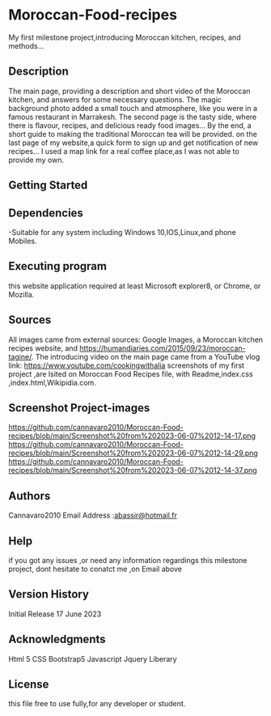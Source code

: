 # Moroccan-Food-recipes
My first milestone project,introducing Moroccan kitchen, recipes, and methods...

## Description
The main page, providing a description and short video of the Moroccan kitchen,
and answers for some necessary questions.
The magic background photo added a small touch and atmosphere, like you were in a famous restaurant in Marrakesh.
The second page is the tasty side, where there is flavour, recipes, and delicious ready food images...
By the end, a short guide to making the traditional Moroccan tea will be provided.
on the last page of my website,a quick form to sign up and get notification of new recipes...
I used a map link for a real coffee place,as I was not able to provide my own.

 ## Getting Started
 ## Dependencies

 
 -Suitable for any system including Windows 10,IOS,Linux,and phone Mobiles.

 
 ## Executing program
 this website application required at least Microsoft explorer8, or Chrome, or Mozilla.

 
 
## Sources 
All images came from external sources: Google Images, a Moroccan kitchen recipes website, and https://humandiaries.com/2015/09/23/moroccan-tagine/.
The introducing video on the main page came from a YouTube vlog link: https://www.youtube.com/cookingwithalia
screenshots of my first project ,are lsited on Moroccan Food Recipes file, with Readme,index.css ,index.html,Wikipidia.com.

## Screenshot Project-images
https://github.com/cannavaro2010/Moroccan-Food-recipes/blob/main/Screenshot%20from%202023-06-07%2012-14-17.png
https://github.com/cannavaro2010/Moroccan-Food-recipes/blob/main/Screenshot%20from%202023-06-07%2012-14-29.png
https://github.com/cannavaro2010/Moroccan-Food-recipes/blob/main/Screenshot%20from%202023-06-07%2012-14-37.png
## Authors
Cannavaro2010
Email Address :abassir@hotmail.fr

## Help
if you got any issues ,or need any information regardings this milestone project,
dont hesitate to conatct me ,on Email above
## Version History
Initial Release 17 June 2023


## Acknowledgments
Html 5
CSS Bootstrap5
Javascript Jquery Liberary 

## License
this file free to use fully,for any developer or student.




